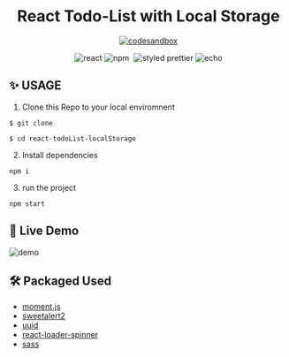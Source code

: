 <h1 align="center"> React Todo-List with Local Storage
</h1>

<p align="center">
  <a href="https://codesandbox.io/s/todo-list-tec60v?file=/src/App.js"><img alt="codesandbox" src="https://img.shields.io/badge/open%20in%20CodeSandbox-000000?style=for-the-badge&logo=codesandbox&logoColor=white"></a>  
</p>

<div align="center">
<img alt="react" src="https://img.shields.io/badge/React-000?&logo=react"/>  
  <img alt="npm" src="https://img.shields.io/badge/NPM-blue?logo=npm"/>
  <img alt=""sass" src="https://img.shields.io/badge/SASS-CC6699?&logo=Sass&logoColor=white">
<img alt="styled prettier" src="https://img.shields.io/badge/styled%20with-Prettier-yellow"/>
<img alt="echo" src="https://img.shields.io/badge/Made%20by-Echo-ff69b4"/>

</div>

## ✨ USAGE

1. Clone this Repo to your local enviromnent

```
$ git clone

$ cd react-todoList-localStorage
```

2. Install dependencies

```
npm i
```

3. run the project

```
npm start
```

## 🥳 Live Demo
                                                                        
<img alt="demo" src="https://media.giphy.com/media/FZYm3TxO1k3A5t0a9v/giphy.gif">
                                                                                
## 🛠 Packaged Used

- [moment.js](https://momentjs.com/)
- [sweetalert2](https://sweetalert2.github.io/)
- [uuid](https://www.npmjs.com/package/uuid)
- [react-loader-spinner](https://mhnpd.github.io/react-loader-spinner/)
- [sass](https://www.npmjs.com/package/sass)
